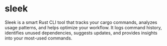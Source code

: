 # sleek
Sleek is a smart Rust CLI tool that tracks your cargo commands, analyzes usage patterns, and helps optimize your workflow. It logs command history, identifies unused dependencies, suggests updates, and provides insights into your most-used commands.

